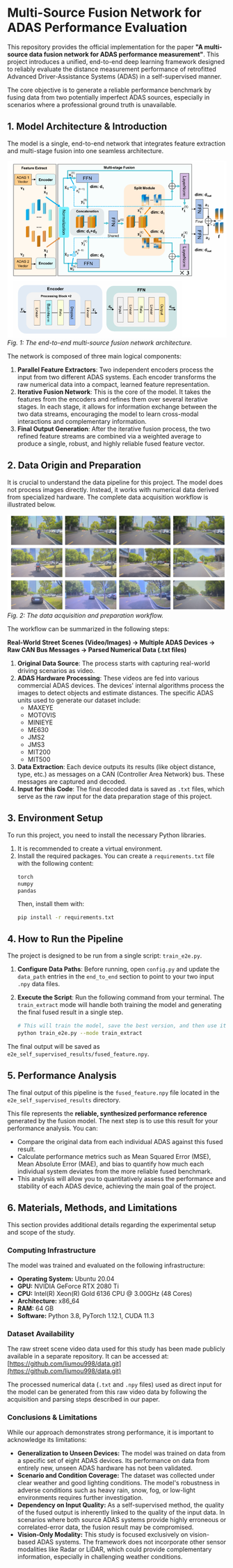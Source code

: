 # Multi-Source Fusion Network for ADAS Performance Evaluation

This repository provides the official implementation for the paper **"A multi-source data fusion network for ADAS performance measurement"**. This project introduces a unified, end-to-end deep learning framework designed to reliably evaluate the distance measurement performance of retrofitted Advanced Driver-Assistance Systems (ADAS) in a self-supervised manner.

The core objective is to generate a reliable performance benchmark by fusing data from two potentially imperfect ADAS sources, especially in scenarios where a professional ground truth is unavailable.

## 1. Model Architecture & Introduction

The model is a single, end-to-end network that integrates feature extraction and multi-stage fusion into one seamless architecture.

![Model Architecture](iamge/model.png)
*Fig. 1: The end-to-end multi-source fusion network architecture.*

The network is composed of three main logical components:

1.  **Parallel Feature Extractors**: Two independent encoders process the input from two different ADAS systems. Each encoder transforms the raw numerical data into a compact, learned feature representation.
2.  **Iterative Fusion Network**: This is the core of the model. It takes the features from the encoders and refines them over several iterative stages. In each stage, it allows for information exchange between the two data streams, encouraging the model to learn cross-modal interactions and complementary information.
3.  **Final Output Generation**: After the iterative fusion process, the two refined feature streams are combined via a weighted average to produce a single, robust, and highly reliable fused feature vector.

## 2. Data Origin and Preparation

It is crucial to understand the data pipeline for this project. The model does not process images directly. Instead, it works with numerical data derived from specialized hardware. The complete data acquisition workflow is illustrated below.

![Data Acquisition Pipeline](iamge/data.png)
*Fig. 2: The data acquisition and preparation workflow.*

The workflow can be summarized in the following steps:

**Real-World Street Scenes (Video/Images) → Multiple ADAS Devices → Raw CAN Bus Messages → Parsed Numerical Data (.txt files)**

1.  **Original Data Source**: The process starts with capturing real-world driving scenarios as video.
2.  **ADAS Hardware Processing**: These videos are fed into various commercial ADAS devices. The devices' internal algorithms process the images to detect objects and estimate distances. The specific ADAS units used to generate our dataset include:
    *   MAXEYE
    *   MOTOVIS
    *   MINIEYE
    *   ME630
    *   JMS2
    *   JMS3
    *   MIT200
    *   MIT500
3.  **Data Extraction**: Each device outputs its results (like object distance, type, etc.) as messages on a CAN (Controller Area Network) bus. These messages are captured and decoded.
4.  **Input for this Code**: The final decoded data is saved as `.txt` files, which serve as the raw input for the data preparation stage of this project.

## 3. Environment Setup

To run this project, you need to install the necessary Python libraries.

1.  It is recommended to create a virtual environment.
2.  Install the required packages. You can create a `requirements.txt` file with the following content:
    ```
    torch
    numpy
    pandas
    ```
    Then, install them with:
    ```bash
    pip install -r requirements.txt
    ```

## 4. How to Run the Pipeline

The project is designed to be run from a single script: `train_e2e.py`.

1.  **Configure Data Paths**: Before running, open `config.py` and update the `data_path` entries in the `end_to_end` section to point to your two input `.npy` data files.

2.  **Execute the Script**: Run the following command from your terminal. The `train_extract` mode will handle both training the model and generating the final fused result in a single step.

    ```bash
    # This will train the model, save the best version, and then use it to generate the final fused feature.
    python train_e2e.py --mode train_extract
    ```

The final output will be saved as `e2e_self_supervised_results/fused_feature.npy`.

## 5. Performance Analysis

The final output of this pipeline is the `fused_feature.npy` file located in the `e2e_self_supervised_results` directory.

This file represents the **reliable, synthesized performance reference** generated by the fusion model. The next step is to use this result for your performance analysis. You can:

-   Compare the original data from each individual ADAS against this fused result.
-   Calculate performance metrics such as Mean Squared Error (MSE), Mean Absolute Error (MAE), and bias to quantify how much each individual system deviates from the more reliable fused benchmark.
-   This analysis will allow you to quantitatively assess the performance and stability of each ADAS device, achieving the main goal of the project.

## 6. Materials, Methods, and Limitations

This section provides additional details regarding the experimental setup and scope of the study.

### Computing Infrastructure
The model was trained and evaluated on the following infrastructure:
- **Operating System:** Ubuntu 20.04
- **GPU:** NVIDIA GeForce RTX 2080 Ti
- **CPU:** Intel(R) Xeon(R) Gold 6136 CPU @ 3.00GHz (48 Cores)
- **Architecture:** x86_64
- **RAM:** 64 GB
- **Software:** Python 3.8, PyTorch 1.12.1, CUDA 11.3

### Dataset Availability
The raw street scene video data used for this study has been made publicly available in a separate repository. It can be accessed at:
[https://github.com/liumou998/data.git](https://github.com/liumou998/data.git)

The processed numerical data (`.txt` and `.npy` files) used as direct input for the model can be generated from this raw video data by following the acquisition and parsing steps described in our paper.


### Conclusions & Limitations
While our approach demonstrates strong performance, it is important to acknowledge its limitations:
- **Generalization to Unseen Devices:** The model was trained on data from a specific set of eight ADAS devices. Its performance on data from entirely new, unseen ADAS hardware has not been validated.
- **Scenario and Condition Coverage:** The dataset was collected under clear weather and good lighting conditions. The model's robustness in adverse conditions such as heavy rain, snow, fog, or low-light environments requires further investigation.
- **Dependency on Input Quality:** As a self-supervised method, the quality of the fused output is inherently linked to the quality of the input data. In scenarios where both source ADAS systems provide highly erroneous or correlated-error data, the fusion result may be compromised.
- **Vision-Only Modality:** This study is focused exclusively on vision-based ADAS systems. The framework does not incorporate other sensor modalities like Radar or LiDAR, which could provide complementary information, especially in challenging weather conditions.
